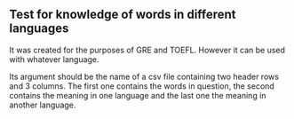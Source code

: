 ## Test for knowledge of words in different languages

It was created for the purposes of GRE and TOEFL. However it can be used with whatever language.

Its argument should be the name of a csv file containing two header rows and 3 columns. The first one contains the words in question, the second contains the meaning in one language and the last one the meaning in another language.


